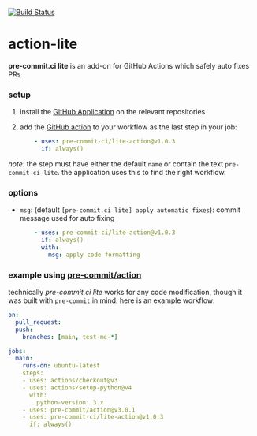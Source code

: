 [![Build Status](https://github.com/pre-commit-ci/lite-action/actions/workflows/main.yml/badge.svg)](https://github.com/pre-commit-ci/lite-action/actions/workflows/main.yml)

action-lite
===========

**pre-commit.ci lite** is an add-on for GitHub Actions which safely auto
fixes PRs

### setup

1. install the [GitHub Application] on the relevant repositories
2. add the [GitHub action] to your workflow as the last step in your job:

   ```yaml
       - uses: pre-commit-ci/lite-action@v1.0.3
         if: always()
   ```

*note:* the step must have either the default `name` or contain the text
`pre-commit-ci-lite`.  the application uses this to find the right workflow.

### options

- `msg`: (default `[pre-commit.ci lite] apply automatic fixes`): commit message
  used for auto fixing

  ```yaml
      - uses: pre-commit-ci/lite-action@v1.0.3
        if: always()
        with:
          msg: apply code formatting
  ```

### example using [pre-commit/action]

technically _pre-commit.ci lite_ works for any code modification, though it was
built with `pre-commit` in mind.  here is an example workflow:

```yaml
on:
  pull_request:
  push:
    branches: [main, test-me-*]

jobs:
  main:
    runs-on: ubuntu-latest
    steps:
    - uses: actions/checkout@v3
    - uses: actions/setup-python@v4
      with:
        python-version: 3.x
    - uses: pre-commit/action@v3.0.1
    - uses: pre-commit-ci/lite-action@v1.0.3
      if: always()
```

[GitHub Application]: https://github.com/apps/pre-commit-ci-lite/installations/new
[GitHub action]: https://github.com/pre-commit-ci/lite-action
[pre-commit/action]: https://github.com/pre-commit/action
